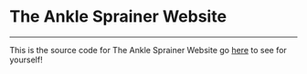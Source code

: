 # The Ankle Sprainer Website
---
This is the source code for The Ankle Sprainer Website go [here](<https://mohammedkhalidmc.github.io/Ankle-Sprainers/>) to see for yourself!
